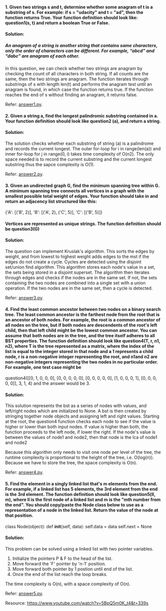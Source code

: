 #### 1.	Given two strings s and t, determine whether some anagram of t is a substring of s. For example: if s = "udacity" and t = "ad", then the function returns True. Your function definition should look like: question1(s, t) and return a boolean True or False.

#### Solution: 
##### *An anagram of a string is another string that contains same characters, only the order of characters can be different. For example, “abcd” and “dabc” are anagram of each other.*

In this question, we can check whether two strings are anagram by checking the count of all characters in both string. If all counts are the same, then the two strings are anagram. The function iterates through substrings of s with length len(t) and performs the anagram test until an anagram is found, in which case the function returns true. If the function reaches the end of s without finding an anagram, it returns false.

Refer: [answer1.py](https://github.com/dthinley/Interview-Questions_2/blob/master/interview1.py).

#### 2.	Given a string a, find the longest palindromic substring contained in a. Your function definition should look like question2 (a), and return a string.

#### Solution: 
The solution checks whether each substring of string (a) is a palindrome and records the current longest. The outer for-loop for i in range(len(a)) and inner for-loop for j in range(0, i) takes time complexity of O(n2). The only space needed is to record the current substring and the current longest substring thus the sapce complexity is O(1).

Refer: [answer2.py](https://github.com/dthinley/Interview-Questions_2/blob/master/interviews2.py).

#### 3.	Given an undirected graph G, find the minimum spanning tree within G. A minimum spanning tree connects all vertices in a graph with the smallest possible total weight of edges. Your function should take in and return an adjacency list structured like this:
{'A': [('B', 2)],
 'B': [('A', 2), ('C', 5)], 
 'C': [('B', 5)]}
#### Vertices are represented as unique strings. The function definition should be question3(G)

#### Solution:  
The question can implement Kruslak's algorithm. This sorts the edges by weight, and from lowest to highest weight adds edges to the mst if the edges do not create a cycle. Cycles are detected using the disjoint set/union find algorithm. This algorithm stores each node's value in a set, the sets being stored in a disjoint superset. The algorithm then iterates through edges and checks if the nodes are in the same set. If not, the sets containing the two nodes are combined into a single set with a union operation. If the two nodes are in the same set, then a cycle is detected.

Refer: [answer3.py](https://github.com/dthinley/Interview-Questions_2/blob/master/interviews3.py).

#### 4.	Find the least common ancestor between two nodes on a binary search tree. The least common ancestor is the farthest node from the root that is an ancestor of both nodes. For example, the root is a common ancestor of all nodes on the tree, but if both nodes are descendents of the root's left child, then that left child might be the lowest common ancestor. You can assume that both nodes are in the tree, and the tree itself adheres to all BST properties. The function definition should look like question4(T, r, n1, n2), where T is the tree represented as a matrix, where the index of the list is equal to the integer stored in that node and a 1 represents a child node, r is a non-negative integer representing the root, and n1and n2 are non-negative integers representing the two nodes in no particular order. For example, one test case might be
question4([[0, 1, 0, 0, 0],
           [0, 0, 0, 0, 0],
           [0, 0, 0, 0, 0],
           [1, 0, 0, 0, 1],
           [0, 0, 0, 0, 0]],
          3,
          1,
          4)
and the answer would be 3.

#### Solution: 
This solution represents the bst as a series of nodes with values, and left/right nodes which are initialized to None. A bst is then created by stringing together node objects and assigning left and right values. Starting at the root, the question4 function checks each node to see if the value is higher or lower than both input nodes. If value is higher than both, the function proceeds to the left node, if lower the right. If the node's value is between the values of node1 and node2, then that node is the lca of node1 and node2

Because this algorithm only needs to visit one node per level of the tree, the runtime complexity is proportional to the height of the tree, i.e. O(log(n)). Because we have to store the tree, the space complexity is O(n).

Refer: [answer4.py](https://github.com/dthinley/Interview-Questions_2/blob/master/interviews4.py).

#### 5.	Find the element in a singly linked list that's m elements from the end. For example, if a linked list has 5 elements, the 3rd element from the end is the 3rd element. The function definition should look like question5(ll, m), where ll is the first node of a linked list and m is the "mth number from the end". You should copy/paste the Node class below to use as a representation of a node in the linked list. Return the value of the node at that position.
class Node(object):
  def __init__(self, data):
    self.data = data
    self.next = None

#### Solution: 

This problem can be solved using a linked list with two pointer variables. 
1. Initialize the pointers P & F to the head of the list.
2. Move forward the 'F' pointer by 'n-1' position.
3. Move forward both pointer by 1 postion until end of the list.
4. Once the end of the list reach the loop breaks.

The time complexity is O(n), with a space complexity of O(n). 

Refer: [answer5.py](https://github.com/dthinley/Interview-Questions_2/blob/master/interviews5.py).

Resource: https://www.youtube.com/watch?v=5BpQ5m0K_t4&t=339s


